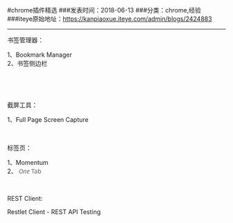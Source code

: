 #chrome插件精选
###发表时间：2018-06-13
###分类：chrome,经验
###iteye原始地址：<a href="https://kanpiaoxue.iteye.com/admin/blogs/2424883" target="_blank">https://kanpiaoxue.iteye.com/admin/blogs/2424883</a>

---

<div class="iteye-blog-content-contain" style="font-size: 14px;"> 
 <p>书签管理器：</p> 
 <div class="quote_div">
  1、Bookmark Manager
  <br>2、书签侧边栏
 </div> 
 <p>&nbsp;</p> 
 <p>&nbsp;</p> 
 <p>截屏工具：</p> 
 <div class="quote_div">
  1、Full Page Screen Capture
 </div> 
 <p>&nbsp;</p> 
 <p>标签页：</p> 
 <div class="quote_div">
  1、Momentum
 </div> 
 <div class="quote_div">
  2、
  <span style="background-color: white; color: #555555; font-family: 'Open Sans', 'Helvetica Neue', Arial, sans-serif; font-style: italic;">One</span>
  <span style="background-color: white; color: #555555; font-family: 'Open Sans', 'Helvetica Neue', Arial, sans-serif;">Tab</span> 
 </div> 
 <p>&nbsp;</p> 
 <p>REST Client:</p> 
 <div class="quote_div">
  Restlet Client - REST API Testing
 </div> 
 <p>&nbsp;</p> 
</div>